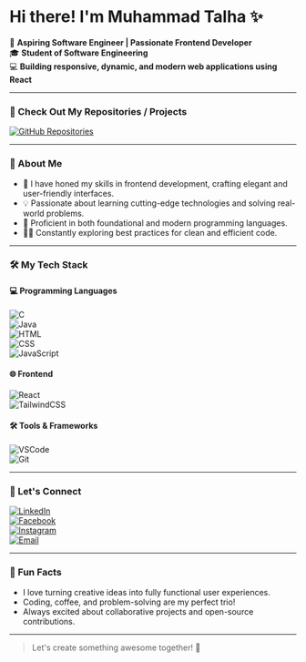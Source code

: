 # Hi there! I'm Muhammad Talha ✨


🚀 **Aspiring Software Engineer | Passionate Frontend Developer**  
🎓 **Student of Software Engineering**  
💻 **Building responsive, dynamic, and modern web applications using React**  

---

### 🔗 Check Out My Repositories / Projects
[![GitHub Repositories](https://img.shields.io/badge/GitHub-View%20Repositories-black?style=flat&logo=github)](https://github.com/iamtalhacui?tab=repositories)

---

### 🌟 About Me
- 🎨 I have honed my skills in frontend development, crafting elegant and user-friendly interfaces.
- 💡 Passionate about learning cutting-edge technologies and solving real-world problems.
- 🔧 Proficient in both foundational and modern programming languages.
- 🧑‍💻 Constantly exploring best practices for clean and efficient code.

---

### 🛠️ My Tech Stack

#### 💻 Programming Languages
![C](https://img.shields.io/badge/-C-A8B9CC?style=flat&logo=c&logoColor=white)  
![Java](https://img.shields.io/badge/Java-007396?style=flat&logo=java&logoColor=white)  
![HTML](https://img.shields.io/badge/-HTML-E34F26?style=flat&logo=html5&logoColor=white)  
![CSS](https://img.shields.io/badge/-CSS-1572B6?style=flat&logo=css3&logoColor=white)  
![JavaScript](https://img.shields.io/badge/-JavaScript-F7DF1E?style=flat&logo=javascript&logoColor=black)

#### 🌐 Frontend
![React](https://img.shields.io/badge/-React-61DAFB?style=flat&logo=react&logoColor=black)  
![TailwindCSS](https://img.shields.io/badge/TailwindCSS-06B6D4?style=flat&logo=tailwindcss&logoColor=white)  

#### 🛠 Tools & Frameworks
![VSCode](https://img.shields.io/badge/VS%20Code-007ACC?style=flat&logo=visual-studio-code&logoColor=white)  
![Git](https://img.shields.io/badge/Git-F05032?style=flat&logo=git&logoColor=white)

---

### 🎯 Let's Connect
[![LinkedIn](https://img.shields.io/badge/LinkedIn-Connect-blue?style=flat&logo=linkedin)](https://www.linkedin.com/in/muhammad-talha-86662733b/)  
[![Facebook](https://img.shields.io/badge/Facebook-Visit-blue?style=flat&logo=facebook)](https://www.facebook.com/share/19vwKRdykm/)  
[![Instagram](https://img.shields.io/badge/Instagram-Follow-E4405F?style=flat&logo=instagram&logoColor=white)](https://www.instagram.com/mr_talha_here/)  
[![Email](https://img.shields.io/badge/Email-Contact-red?style=flat&logo=gmail&logoColor=white)](mailto:muhammadtalhaa123445@gmail.com)

---

### 🌟 Fun Facts
- I love turning creative ideas into fully functional user experiences.
- Coding, coffee, and problem-solving are my perfect trio!
- Always excited about collaborative projects and open-source contributions.

---

> Let's create something awesome together! 🚀
